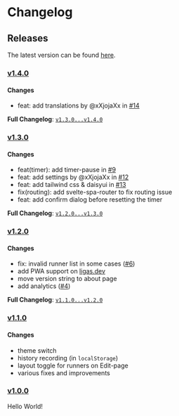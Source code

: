 # Changelog

## Releases

The latest version can be found [here](https://ligas.dev).

### [v1.4.0](https://github.com/tametsi/ligas/tree/v1.4.0)

#### Changes

- feat: add translations by @xXjojaXx in [#14](https://github.com/tametsi/ligas/pull/14)

**Full Changelog**: [`v1.3.0...v1.4.0`](https://github.com/tametsi/ligas/compare/v1.3.0...v1.4.0)

### [v1.3.0](https://github.com/tametsi/ligas/tree/v1.3.0)

#### Changes

- feat(timer): add timer-pause in [#9](https://github.com/tametsi/ligas/pull/9)
- feat: add settings by @xXjojaXx in [#12](https://github.com/tametsi/ligas/pull/12)
- feat: add tailwind css & daisyui in [#13](https://github.com/tametsi/ligas/pull/13)
- fix(routing): add svelte-spa-router to fix routing issue
- feat: add confirm dialog before resetting the timer

**Full Changelog**: [`v1.2.0...v1.3.0`](https://github.com/tametsi/ligas/compare/v1.2.0...v1.3.0)

### [v1.2.0](https://github.com/tametsi/ligas/tree/v1.2.0)

#### Changes

- fix: invalid runner list in some cases ([#6](https://github.com/tametsi/ligas/issues/6))
- add PWA support on [ligas.dev](https://ligas.dev)
- move version string to about page
- add analytics ([#4](https://github.com/tametsi/ligas/pull/4))

**Full Changelog**: [`v1.1.0...v1.2.0`](https://github.com/tametsi/ligas/compare/v1.1.0...v1.2.0)

### [v1.1.0](https://github.com/tametsi/ligas/releases/tag/v1.1.0)

#### Changes

- theme switch
- history recording (in `localStorage`)
- layout toggle for runners on Edit-page
- various fixes and improvements

### [v1.0.0](https://github.com/tametsi/ligas/releases/tag/v1.0.0)

Hello World!
